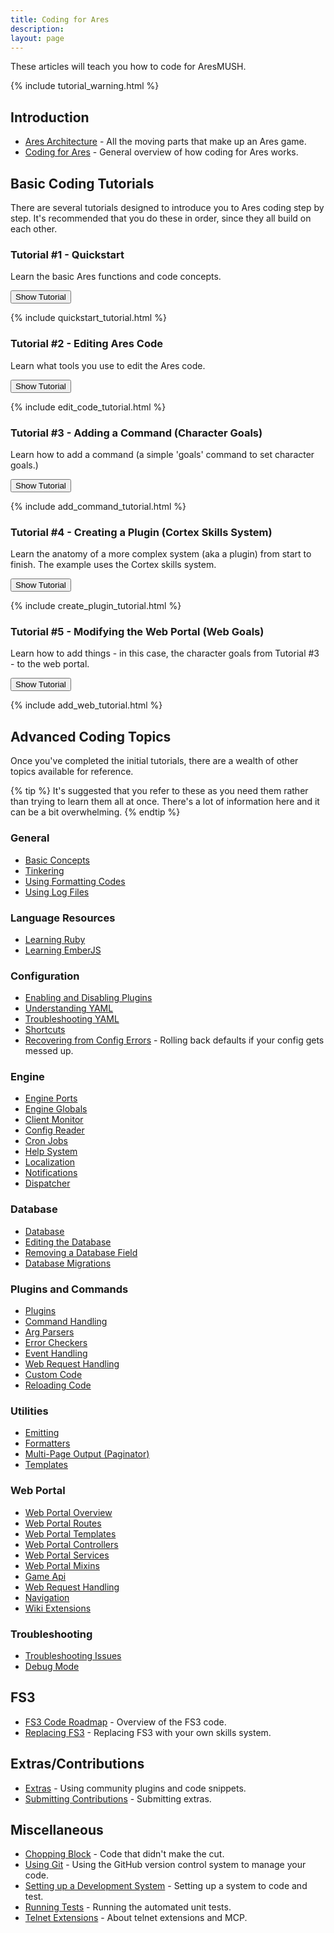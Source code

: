```yaml
---
title: Coding for Ares
description: 
layout: page
---
```


These articles will teach you how to code for AresMUSH.   

{% include tutorial_warning.html %}

## Introduction

* [Ares Architecture](/tutorials/code/architecture.html) - All the moving parts that make up an Ares game.
* [Coding for Ares](/tutorials/code/overview.html) - General overview of how coding for Ares works.

## Basic Coding Tutorials

There are several tutorials designed to introduce you to Ares coding step by step.  It's recommended that you do these in order, since they all build on each other.

### Tutorial #1 - Quickstart

Learn the basic Ares functions and code concepts.

<button data-toggle="collapse" data-target="#quickstart" class="btn btn-info">Show Tutorial</button>

<div id="quickstart" class="collapse">
{% include quickstart_tutorial.html %}
</div>

### Tutorial #2 - Editing Ares Code

Learn what tools you use to edit the Ares code.

<button data-toggle="collapse" data-target="#edit-code" class="btn btn-info">Show Tutorial</button>

<div id="edit-code" class="collapse">
{% include edit_code_tutorial.html %}
</div>

### Tutorial #3 - Adding a Command (Character Goals)

Learn how to add a command (a simple 'goals' command to set character goals.)

<button data-toggle="collapse" data-target="#add-cmd" class="btn btn-info">Show Tutorial</button>

<div id="add-cmd" class="collapse">
{% include add_command_tutorial.html %}
</div>

### Tutorial #4 - Creating a Plugin (Cortex Skills System)

Learn the anatomy of a more complex system (aka a plugin) from start to finish.  The example uses the Cortex skills system.

<button data-toggle="collapse" data-target="#create-plugin" class="btn btn-info">Show Tutorial</button>

<div id="create-plugin" class="collapse">
{% include create_plugin_tutorial.html %}
</div>

### Tutorial #5 - Modifying the Web Portal (Web Goals)

Learn how to add things - in this case, the character goals from Tutorial #3 - to the web portal. 

<button data-toggle="collapse" data-target="#add-web" class="btn btn-info">Show Tutorial</button>

<div id="add-web" class="collapse">
{% include add_web_tutorial.html %}
</div>

## Advanced Coding Topics

Once you've completed the initial tutorials, there are a wealth of other topics available for reference. 

{% tip %} 
It's suggested that you refer to these as you need them rather than trying to learn them all at once.  There's a lot of information here and it can be a bit overwhelming.
{% endtip %}

### General

* [Basic Concepts](/tutorials/code/concepts.html)
* [Tinkering](/tutorials/code/tinker.html)
* [Using Formatting Codes](/tutorials/code/formatting.html)
* [Using Log Files](/tutorials/code/logs.html)

### Language Resources

* [Learning Ruby](/tutorials/code/ruby.html)
* [Learning EmberJS](/tutorials/code/ember.html)

### Configuration

* [Enabling and Disabling Plugins](/tutorials/config/plugins.html)
* [Understanding YAML](/tutorials/code/yaml.html)
* [Troubleshooting YAML](/tutorials/code/troubleshooting-yaml.html)
* [Shortcuts](/tutorials/code/shortcuts.html)
* [Recovering from Config Errors](/tutorials/config/config-errors.html) - Rolling back defaults if your config gets messed up.

### Engine

* [Engine Ports](/tutorials/code/ports.html)
* [Engine Globals](/tutorials/code/globals.html)
* [Client Monitor](/tutorials/code/client-monitor.html)
* [Config Reader](/tutorials/code/config-reader.html)
* [Cron Jobs](/tutorials/code/cron.html)
* [Help System](/tutorials/code/help.html)
* [Localization](/tutorials/code/localization.html)
* [Notifications](/tutorials/code/notifications.html)
* [Dispatcher](/tutorials/code/dispatcher.html)

### Database

* [Database](/tutorials/code/database.html)
* [Editing the Database](/tutorials/code/edit-database.html)
* [Removing a Database Field](/tutorials/code/remove-field.html)
* [Database Migrations](/tutorials/code/db-migration.html)

### Plugins and Commands

* [Plugins](/tutorials/code/plugins.html)
* [Command Handling](/tutorials/code/commands.html)
* [Arg Parsers](/tutorials/code/arg-parsers.html)
* [Error Checkers](/tutorials/code/error-checkers.html)
* [Event Handling](/tutorials/code/events.html)
* [Web Request Handling](/tutorials/code/web-requests.html)
* [Custom Code](/tutorials/code/custom.html)
* [Reloading Code](/tutorials/code/reload.html)

### Utilities

* [Emitting](/tutorials/code/emitting.html)
* [Formatters](/tutorials/code/formatters.html)
* [Multi-Page Output (Paginator)](/tutorials/code/paginator.html)
* [Templates](/tutorials/code/templates.html)

### Web Portal

* [Web Portal Overview](/tutorials/code/web-portal.html)
* [Web Portal Routes](/tutorials/code/web-routes.html)
* [Web Portal Templates](/tutorials/code/web-templates.html)
* [Web Portal Controllers](/tutorials/code/web-controllers.html)
* [Web Portal Services](/tutorials/code/web-services.html)
* [Web Portal Mixins](/tutorials/code/web-mixins.html)
* [Game Api](/tutorials/code/web-game-api.html)
* [Web Request Handling](/tutorials/code/web-requests.html)
* [Navigation](/tutorials/code/web-nav.html)
* [Wiki Extensions](/tutorials/code/wiki-extensions.html)

### Troubleshooting

* [Troubleshooting Issues](/tutorials/code/troubleshooting.html)
* [Debug Mode](/tutorials/code/debug-mode.html)

## FS3

* [FS3 Code Roadmap](/tutorials/code/fs3-roadmap.html) - Overview of the FS3 code.
* [Replacing FS3](/tutorials/code/replacing-fs3.html) - Replacing FS3 with your own skills system.

## Extras/Contributions

* [Extras](/tutorials/code/extras.html) - Using community plugins and code snippets.
* [Submitting Contributions](/tutorials/code/extra-contribs.html) - Submitting extras.

## Miscellaneous

* [Chopping Block](/tutorials/code/chopping-block.html) - Code that didn't make the cut.
* [Using Git](/tutorials/code/git.html) - Using the GitHub version control system to manage your code.
* [Setting up a Development System](/tutorials/code/dev-tools.html) - Setting up a system to code and test.
* [Running Tests](/tutorials/code/tests.html) - Running the automated unit tests.
* [Telnet Extensions](/tutorials/code/telnet.html) - About telnet extensions and MCP.
